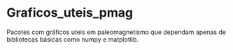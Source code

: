 # Graficos_uteis_pmag
Pacotes com gráficos uteis em paleomagnetismo que dependam apenas de bibliotecas básicas como numpy e matplotlib.
